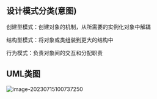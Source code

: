 ## **设计模式分类**(意图)

创建型模式：创建对象的机制，从所需要的实例化对象中解耦

结构型模式：将对象或类组装到更大的结构中

行为模式：负责对象间的交互和分配职责

## UML类图

![image-20230715100737250](C:\Users\99569\AppData\Roaming\Typora\typora-user-images\image-20230715100737250.png)